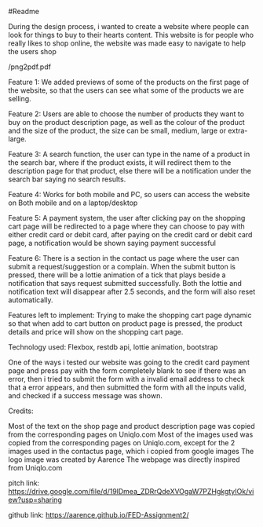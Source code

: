 #Readme

During the design process, i wanted to create a website where people can look for things to buy to their hearts content.
This website is for people who really likes to shop online, the website was made easy to navigate to help the users shop

/png2pdf.pdf

Feature 1: We added previews of some of the products on the first page of the website, so that the users can see what some of the products
		   we are selling.

Feature 2: Users are able to choose the number of products they want to buy on the product description page, as well as the colour of the product
		   and the size of the product, the size can be small, medium, large or extra-large.
		   
Feature 3: A search function, the user can type in the name of a product in the search bar, where if the product exists, it will redirect them to
           the description page for that product, else there will be a notification under the search bar saying no search results.
		   
Feature 4: Works for both mobile and PC, so users can access the website on Both mobile and on a laptop/desktop

Feature 5: A payment system, the user after clicking pay on the shopping cart page will be redirected to a page where they can choose to pay
		   with either credit card or debit card, after paying on the credit card or debit card page, a notification would be shown
		   saying payment successful
		   
Feature 6: There is a section in the contact us page where the user can submit a request/suggestion or a complain. When the submit button is pressed, there will be
		   a lottie animation of a tick that plays beside a notification that says request submitted successfully. Both the lottie and notification text
		   will disappear after 2.5 seconds, and the form will also reset automatically.
		   
Features left to implement: Trying to make the shopping cart page dynamic so that when add to cart button on product page is pressed,
							the product details and price will show on the shopping cart page.
							
Technology used: Flexbox, restdb api, lottie animation, bootstrap

One of the ways i tested our website was going to the credit card payment page and press pay with the form completely blank to see if there was an error,
then i tried to submit the form with a invalid email address to check that a error appears, and then submitted the form with all the inputs valid,
and checked if a success message was shown.

Credits:

Most of the text on the shop page and product description page was copied from the corresponding pages on Uniqlo.com
Most of the images used was copied from the corresponding pages on Uniqlo.com, except for the 2 images used in the contactus page, which i copied from google images
The logo image was created by Aarence
The webpage was directly inspired from Uniqlo.com



pitch link:
https://drive.google.com/file/d/19lDmea_ZDRrQdeXVOgaW7PZHgkgtyIOk/view?usp=sharing

github link:
https://aarence.github.io/FED-Assignment2/

